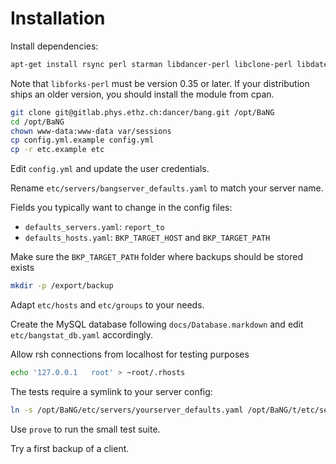 Installation
============

Install dependencies:

```sh
apt-get install rsync perl starman libdancer-perl libclone-perl libdatetime-perl libdbi-perl libfile-find-rule-perl libforks-perl libjson-perl liblist-moreutils-perl liblocale-gettext-perl libmail-sendmail-perl libdbd-mysql-perl libmodule-refresh-perl libtemplate-perl libyaml-tiny-perl libmime-lite-perl libnet-ldap-perl libtext-markdown-perl rsh-redone-server rsh-redone-client
```

Note that `libforks-perl` must be version 0.35 or later. If your distribution ships an older version, you should install the module from cpan.

```sh
git clone git@gitlab.phys.ethz.ch:dancer/bang.git /opt/BaNG
cd /opt/BaNG
chown www-data:www-data var/sessions
cp config.yml.example config.yml
cp -r etc.example etc
```

Edit `config.yml` and update the user credentials.

Rename `etc/servers/bangserver_defaults.yaml` to match your server name.

Fields you typically want to change in the config files:

  * `defaults_servers.yaml`: `report_to`
  * `defaults_hosts.yaml`: `BKP_TARGET_HOST` and `BKP_TARGET_PATH`

Make sure the `BKP_TARGET_PATH` folder where backups should be stored exists

```sh
mkdir -p /export/backup
```

Adapt `etc/hosts` and `etc/groups` to your needs.

Create the MySQL database following `docs/Database.markdown` and edit `etc/bangstat_db.yaml` accordingly.

Allow rsh connections from localhost for testing purposes

```sh
echo '127.0.0.1   root' > ~root/.rhosts
```

The tests require a symlink to your server config:

```sh
ln -s /opt/BaNG/etc/servers/yourserver_defaults.yaml /opt/BaNG/t/etc/servers/
```

Use `prove` to run the small test suite.

Try a first backup of a client.

